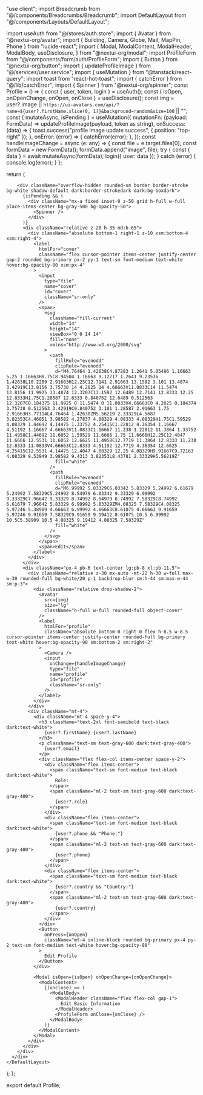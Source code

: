 "use client";
import Breadcrumb from "@/components/Breadcrumbs/Breadcrumb";
import DefaultLayout from "@/components/Layouts/DefaultLayout";

import useAuth from "@/stores/auth.store";
import { Avatar } from "@nextui-org/avatar";
import { Building, Camera, Globe, Mail, MapPin, Phone } from "lucide-react";
import {
  Modal,
  ModalContent,
  ModalHeader,
  ModalBody,
  useDisclosure,
} from "@nextui-org/modal";
import ProfileForm from "@/components/form/auth/ProfileForm";
import { Button } from "@nextui-org/button";
import { updateProfileImage } from "@/services/user.service";
import { useMutation } from "@tanstack/react-query";
import toast from "react-hot-toast";
import { catchError } from "@/lib/catchError";
import { Spinner } from "@nextui-org/spinner";
const Profile = () => {
  const { user, token, login } = useAuth();
  const { isOpen, onOpenChange, onOpen, onClose } = useDisclosure();
  const img =
    user?.image ||
    `https://ui-avatars.com/api/?name=${user?.firstName.slice(0, 1)}&background=random&size=100` ||
    "";
  const { mutateAsync, isPending } = useMutation({
    mutationFn: (payload: FormData) =>
      updateProfileImage(payload, token as string),
    onSuccess: (data) => {
      toast.success("profile image update success", { position: "top-right" });
    },
    onError: (error) => {
      catchError(error);
    },
  });
  const handleImageChange = async (e: any) => {
    const file = e.target.files[0];
    const formData = new FormData();
    formData.append("image", file);
    try {
      const { data } = await mutateAsync(formData);
      login({ user: data });
    } catch (error) {
      console.log(error);
    }
  };

  return (
    <DefaultLayout>
      <div className="mx-auto max-w-242.5">
        <Breadcrumb pageName="Profile" />

        <div className="overflow-hidden rounded-sm border border-stroke bg-white shadow-default dark:border-strokedark dark:bg-boxdark">
          {isPending && (
            <div className="mx-a fixed inset-0 z-50 grid h-full w-full place-items-center bg-gray-500 bg-opacity-50">
              <Spinner />
            </div>
          )}
          <div className="relative z-20 h-35 md:h-65">
            <div className="absolute bottom-1 right-1 z-10 xsm:bottom-4 xsm:right-4">
              <label
                htmlFor="cover"
                className="flex cursor-pointer items-center justify-center gap-2 rounded bg-primary px-2 py-1 text-sm font-medium text-white hover:bg-opacity-80 xsm:px-4"
              >
                <input
                  type="file"
                  name="cover"
                  id="cover"
                  className="sr-only"
                />
                <span>
                  <svg
                    className="fill-current"
                    width="14"
                    height="14"
                    viewBox="0 0 14 14"
                    fill="none"
                    xmlns="http://www.w3.org/2000/svg"
                  >
                    <path
                      fillRule="evenodd"
                      clipRule="evenodd"
                      d="M4.76464 1.42638C4.87283 1.2641 5.05496 1.16663 5.25 1.16663H8.75C8.94504 1.16663 9.12717 1.2641 9.23536 1.42638L10.2289 2.91663H12.25C12.7141 2.91663 13.1592 3.101 13.4874 3.42919C13.8156 3.75738 14 4.2025 14 4.66663V11.0833C14 11.5474 13.8156 11.9925 13.4874 12.3207C13.1592 12.6489 12.7141 12.8333 12.25 12.8333H1.75C1.28587 12.8333 0.840752 12.6489 0.512563 12.3207C0.184375 11.9925 0 11.5474 0 11.0833V4.66663C0 4.2025 0.184374 3.75738 0.512563 3.42919C0.840752 3.101 1.28587 2.91663 1.75 2.91663H3.77114L4.76464 1.42638ZM5.56219 2.33329L4.5687 3.82353C4.46051 3.98582 4.27837 4.08329 4.08333 4.08329H1.75C1.59529 4.08329 1.44692 4.14475 1.33752 4.25415C1.22812 4.36354 1.16667 4.51192 1.16667 4.66663V11.0833C1.16667 11.238 1.22812 11.3864 1.33752 11.4958C1.44692 11.6052 1.59529 11.6666 1.75 11.6666H12.25C12.4047 11.6666 12.5531 11.6052 12.6625 11.4958C12.7719 11.3864 12.8333 11.238 12.8333 11.0833V4.66663C12.8333 4.51192 12.7719 4.36354 12.6625 4.25415C12.5531 4.14475 12.4047 4.08329 12.25 4.08329H9.91667C9.72163 4.08329 9.53949 3.98582 9.4313 3.82353L8.43781 2.33329H5.56219Z"
                      fill="white"
                    />
                    <path
                      fillRule="evenodd"
                      clipRule="evenodd"
                      d="M6.99992 5.83329C6.03342 5.83329 5.24992 6.61679 5.24992 7.58329C5.24992 8.54979 6.03342 9.33329 6.99992 9.33329C7.96642 9.33329 8.74992 8.54979 8.74992 7.58329C8.74992 6.61679 7.96642 5.83329 6.99992 5.83329ZM4.08325 7.58329C4.08325 5.97246 5.38909 4.66663 6.99992 4.66663C8.61075 4.66663 9.91659 5.97246 9.91659 7.58329C9.91659 9.19412 8.61075 10.5 6.99992 10.5C5.38909 10.5 4.08325 9.19412 4.08325 7.58329Z"
                      fill="white"
                    />
                  </svg>
                </span>
                <span>Edit</span>
              </label>
            </div>
          </div>
          <div className="px-4 pb-6 text-center lg:pb-8 xl:pb-11.5">
            <div className="relative z-30 mx-auto -mt-22 h-30 w-full max-w-30 rounded-full bg-white/20 p-1 backdrop-blur sm:h-44 sm:max-w-44 sm:p-3">
              <div className="relative drop-shadow-2">
                <Avatar
                  src={img}
                  size="lg"
                  className="h-full w-full rounded-full object-cover"
                />
                <label
                  htmlFor="profile"
                  className="absolute bottom-0 right-0 flex h-8.5 w-8.5 cursor-pointer items-center justify-center rounded-full bg-primary text-white hover:bg-opacity-90 sm:bottom-2 sm:right-2"
                >
                  <Camera />
                  <input
                    onChange={handleImageChange}
                    type="file"
                    name="profile"
                    id="profile"
                    className="sr-only"
                  />
                </label>
              </div>
            </div>
            <div className="mt-4">
              <div className="mt-4 space-y-4">
                <h3 className="text-2xl font-semibold text-black dark:text-white">
                  {user?.firstName} {user?.lastName}
                </h3>
                <p className="text-sm text-gray-600 dark:text-gray-400">
                  {user?.email}
                </p>
                <div className="flex flex-col items-center space-y-2">
                  <div className="flex items-center">
                    <span className="text-sm font-medium text-black dark:text-white">
                      Role:
                    </span>
                    <span className="ml-2 text-sm text-gray-600 dark:text-gray-400">
                      {user?.role}
                    </span>
                  </div>
                  <div className="flex items-center">
                    <span className="text-sm font-medium text-black dark:text-white">
                      {user?.phone && "Phone:"}
                    </span>
                    <span className="ml-2 text-sm text-gray-600 dark:text-gray-400">
                      {user?.phone}
                    </span>
                  </div>
                  <div className="flex items-center">
                    <span className="text-sm font-medium text-black dark:text-white">
                      {user?.country && "Country:"}
                    </span>
                    <span className="ml-2 text-sm text-gray-600 dark:text-gray-400">
                      {user?.country}
                    </span>
                  </div>
                </div>
                <Button
                  onPress={onOpen}
                  className="mt-4 inline-block rounded bg-primary px-4 py-2 text-sm font-medium text-white hover:bg-opacity-80"
                >
                  Edit Profile
                </Button>
              </div>
             
              <Modal isOpen={isOpen} onOpenChange={onOpenChange}>
                <ModalContent>
                  {(onclose) => (
                    <ModalBody>
                      <ModalHeader className="flex flex-col gap-1">
                        Edit Basic Information
                      </ModalHeader>
                      <ProfileForm onClose={onClose} />
                    </ModalBody>
                  )}
                </ModalContent>
              </Modal>
            </div>
          </div>
        </div>
      </div>
    </DefaultLayout>
  );
};

export default Profile;
